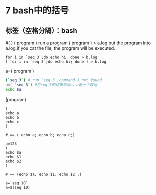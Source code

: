 ﻿# 7 bash中的括号

标签（空格分隔）：bash
---
#( )
( program ) run a program
( program ) > a.log
put the program into a.log,if you cat the file, the program will be executed.
```
for i in `seq 3`;do echo hi; done > b.log
( for i in `seq 3`;do echo hi; done ) > b.log
```
a=( program )

```bash
(`seq 3`) # run `seq 3`,command 1 not found
a=( `seq 3`) #将seq 3的结果赋给a，a是一个数组
echo $a
```
(program)
```
(
echo a
echo b
echo c
)

# == ( echo a; echo b; echo c;)

a=123
(
echo $a
echo $1
echo $2
)

# == (echo $a; echo $1; echo $2 ;) 

```
```
a=`seq 10`
a=$(seq 10)

```



